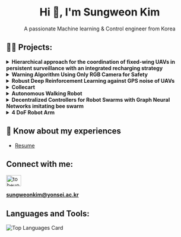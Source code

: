 <h1 align="center">Hi 👋, I'm Sungweon Kim</h1>
<p align="center">A passionate Machine learning & Control engineer from Korea</p>

## 👨‍💻 Projects:

<details>
<summary><b>Hierarchical approach for the coordination of fixed-wing UAVs in persistent surveillance with an integrated recharging strategy</b></summary>
<p>

- [Paper](https://library.yonsei.ac.kr/search/detail/CATTOT000002188560)
- [Code](https://github.com/shanek16/uav_dp)
- [Poster](https://drive.google.com/file/d/1X4i2xcOs2bXrfLCW8eWpAm27krkRvSFC/view?usp=sharing)
  
![Methods for UAV coordination](https://github.com/shanek16/shanek16/assets/53452585/e962b4ba-4a2d-4e4c-aae0-9d2a5112320e)

</p>
</details>

<details>
<summary><b>Warning Algorithm Using Only RGB Camera for Safety</b></summary>
<p>

- [Paper](https://drive.google.com/file/d/1DFC-vZNaUGjBygZxXL2X6MPzoz2KdHyE/view?usp=sharing)
- [Code](https://github.com/shanek16/ultralytics)
  
![RGB Camera Warning System](https://github.com/shanek16/shanek16/assets/53452585/0d60bd55-7f58-43f8-9c78-a4bf460571c8)

</p>
</details>

<details>
<summary><b>Robust Deep Reinforcement Learning against GPS noise of UAVs</b></summary>
<p>

- [Paper](https://drive.google.com/file/d/1aoK4aK5rT00c-rWCCL4XE8E66sZVkLxg/view?usp=drive_link)
- [Code](https://github.com/shanek16/robust_uav.git)
  
![perturbed_uav](https://github.com/shanek16/shanek16/assets/53452585/70a129b2-c3b9-469e-8e27-7422bca420d5)

</p>
</details>

<details>
<summary><b>Collecart</b></summary>
<p>

- **Code:** [collecart repository](https://github.com/shanek16/collecart)

</p>
<p align="center">
<img src="https://github.com/shanek16/shanek16/assets/53452585/5ae50ac5-588a-47b0-8985-79f6ae38a4e5" alt="collecart"/>
</p>
</details>

<details>
<summary><b>Autonomous Walking Robot</b></summary>
<p>
  
- [Paper](https://drive.google.com/file/d/13o_adxYhClRU61lf2D9jQYZgtRYDqJwy/view?usp=sharing)
- **Code:**
  - **Command Center:** [edison repository](https://github.com/shanek16/edison)
  - **Agent:** [edison-pi repository](https://github.com/shanek16/edison-pi)

</p>
<p align="center">
<img src="https://github.com/shanek16/shanek16/assets/53452585/4f11a898-ef92-4531-8195-459c92884d37" alt="walking robot"/>
</p>
</details>

<details>
<summary><b>Decentralized Controllers for Robot Swarms with Graph Neural Networks imitating bee swarm</b></summary>
<p>

- **Code:**
  - **UAV environment:** [UAV env](https://github.com/shanek16/GNN-envs)
  - **UAV controller:** [UAV controller](https://github.com/shanek16/GNN-controller)
- [**Poster:**](https://drive.google.com/file/d/1rG9QlQdTtvMT6x7EcYzH-iRYh5qlmxnM/view?usp=sharing)
  
</p>
<p align="center">
<img src="https://github.com/shanek16/shanek16/assets/53452585/4c6d5f2c-cd55-47ca-a4e1-b5cf5d903918" alt="UAV swarm"/>
</p>
</details>

<details>
<summary><b>4 DoF Robot Arm</b></summary>
<p>

- **Code:** [robot-arm repository](https://github.com/shanek16/robot-arm)

</p>
<p align="center">
<img src="https://github.com/shanek16/shanek16/assets/53452585/a08445ec-652c-468c-ab09-b83e62f5a06f" alt="robot arm"/>
</p>
</details>

## 📄 Know about my experiences
- [Resume](https://drive.google.com/file/d/1xcIvRi8lYVps8c29hYBMOA3zDU35XU71/view?usp=sharing)

## Connect with me:
<p align="left">
  <a href="https://www.linkedin.com/in/sungweon-kim/" target="_blank"><img align="center" src="https://raw.githubusercontent.com/rahuldkjain/github-profile-readme-generator/master/src/images/icons/Social/linked-in-alt.svg" alt="tobeupdated" height="30" width="40" /></a>
</p>

**sungweonkim@yonsei.ac.kr**

## Languages and Tools:
<p align="left"> 
  <!-- List of icons -->
</p>

![Top Languages Card](https://github-readme-stats.vercel.app/api/top-langs?username=shanek16&show_icons=true&locale=en&layout=compact)
